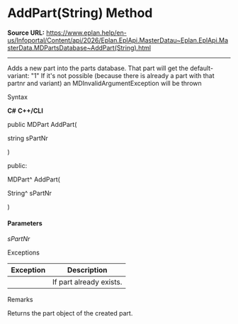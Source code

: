 # AddPart(String) Method

**Source URL:** https://www.eplan.help/en-us/Infoportal/Content/api/2026/Eplan.EplApi.MasterDatau~Eplan.EplApi.MasterData.MDPartsDatabase~AddPart(String).html

---

Adds a new part into the parts database. That part will get the default-variant: "1" If it's not possible (because there is already a part with that partnr and variant) an MDInvalidArgumentException will be thrown

Syntax

**C#**
**C++/CLI**


public MDPart AddPart( 

   string sPartNr

)

public:

MDPart^ AddPart( 

   String^ sPartNr

)


#### Parameters

*sPartNr*

Exceptions

| Exception | Description |
| --- | --- |
|  | If part already exists. |

Remarks

Returns the part object of the created part.
